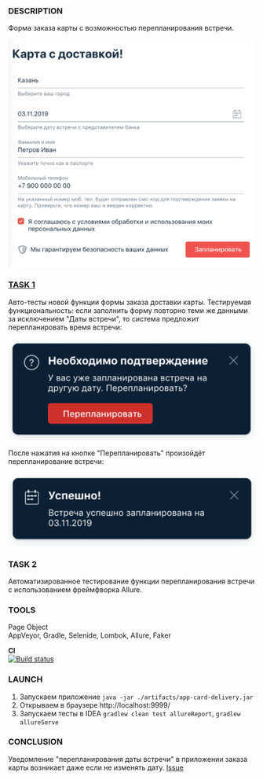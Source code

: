### DESCRIPTION
Форма заказа карты с возможностью перепланирования встречи.

![img.png](src/test/resources/img.png)

### [TASK 1](https://github.com/netology-code/aqa-homeworks/tree/master/patterns)
Авто-тесты новой функции формы заказа доставки карты.
Тестируемая функциональность: если заполнить форму повторно теми же данными за исключением "Даты встречи", 
то система предложит перепланировать время встречи:

![img.png](src/test/resources/img_1.png)

После нажатия на кнопке "Перепланировать" произойдёт перепланирование встречи:

![img.png](src/test/resources/img_2.png)

### TASK 2
Автоматизированное тестирование функции перепланирования встречи с использованием фреймфворка Allure.

### TOOLS
Page Object  
AppVeyor, Gradle, Selenide, Lombok, Allure, Faker

**CI**  
[![Build status](https://ci.appveyor.com/api/projects/status/y5cp6ib55c3bdftd?svg=true)](https://ci.appveyor.com/project/Kasparidi/carddelivery2)

### LAUNCH
1. Запускаем приложение ``java -jar ./artifacts/app-card-delivery.jar``
1. Открываем в браузере http://localhost:9999/
1. Запускаем тесты в IDEA ``gradlew clean test allureReport``, ``gradlew allureServe``

### CONCLUSION
Уведомление "перепланирования даты встречи" в приложении заказа карты возникает даже если не изменять дату. [Issue](https://github.com/Kasparidi/CardOrderReschedule/issues)
